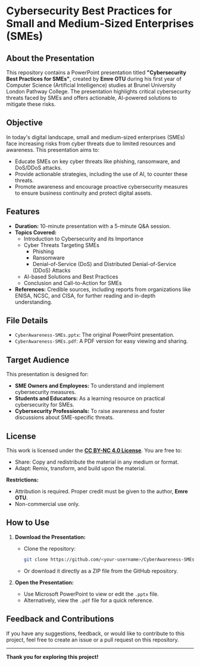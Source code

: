 # Cybersecurity Best Practices for Small and Medium-Sized Enterprises (SMEs)

## About the Presentation
This repository contains a PowerPoint presentation titled **"Cybersecurity Best Practices for SMEs"**, created by **Emre OTU** during his first year of Computer Science (Artificial Intelligence) studies at Brunel University London Pathway College. The presentation highlights critical cybersecurity threats faced by SMEs and offers actionable, AI-powered solutions to mitigate these risks.

## Objective
In today's digital landscape, small and medium-sized enterprises (SMEs) face increasing risks from cyber threats due to limited resources and awareness. This presentation aims to:
- Educate SMEs on key cyber threats like phishing, ransomware, and DoS/DDoS attacks.
- Provide actionable strategies, including the use of AI, to counter these threats.
- Promote awareness and encourage proactive cybersecurity measures to ensure business continuity and protect digital assets.

## Features
- **Duration:** 10-minute presentation with a 5-minute Q&A session.
- **Topics Covered:**
  - Introduction to Cybersecurity and its Importance
  - Cyber Threats Targeting SMEs
    - Phishing
    - Ransomware
    - Denial-of-Service (DoS) and Distributed Denial-of-Service (DDoS) Attacks
  - AI-based Solutions and Best Practices
  - Conclusion and Call-to-Action for SMEs
- **References:** Credible sources, including reports from organizations like ENISA, NCSC, and CISA, for further reading and in-depth understanding.

## File Details
- `CyberAwareness-SMEs.pptx`: The original PowerPoint presentation.
- `CyberAwareness-SMEs.pdf`: A PDF version for easy viewing and sharing.

## Target Audience
This presentation is designed for:
- **SME Owners and Employees:** To understand and implement cybersecurity measures.
- **Students and Educators:** As a learning resource on practical cybersecurity for SMEs.
- **Cybersecurity Professionals:** To raise awareness and foster discussions about SME-specific threats.

## License
This work is licensed under the **[CC BY-NC 4.0 License](https://creativecommons.org/licenses/by-nc/4.0/)**. You are free to:
- Share: Copy and redistribute the material in any medium or format.
- Adapt: Remix, transform, and build upon the material.

**Restrictions:**
- Attribution is required. Proper credit must be given to the author, **Emre OTU**.
- Non-commercial use only.

## How to Use
1. **Download the Presentation:**
   - Clone the repository:  
     ```bash
     git clone https://github.com/<your-username>/CyberAwareness-SMEs.git
     ```
   - Or download it directly as a ZIP file from the GitHub repository.

2. **Open the Presentation:**
   - Use Microsoft PowerPoint to view or edit the `.pptx` file.
   - Alternatively, view the `.pdf` file for a quick reference.

## Feedback and Contributions
If you have any suggestions, feedback, or would like to contribute to this project, feel free to create an issue or a pull request on this repository.

---

**Thank you for exploring this project!**
